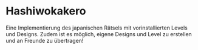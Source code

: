 # Hashiwokakero
Eine Implementierung des japanischen Rätsels mit vorinstallierten Levels und Designs. Zudem ist es möglich, eigene Designs und Level zu erstellen und an Freunde zu übertragen!
